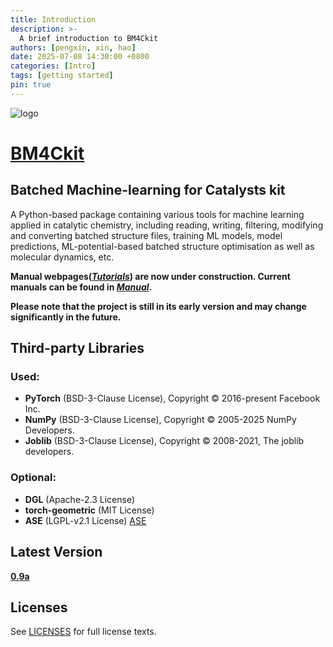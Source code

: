 ```yaml
---
title: Introduction
description: >-
  A brief introduction to BM4Ckit
authors: [pengxin, xin, hao]
date: 2025-07-08 14:30:00 +0800
categories: [Intro]
tags: [getting started]
pin: true
---
```


![logo](https://raw.githubusercontent.com/TrinitroCat/BM4Ckit/main/logo.png)

# [BM4Ckit](https://github.com/TrinitroCat/BM4Ckit)
## Batched Machine-learning for Catalysts kit
A Python-based package containing various tools for machine learning applied in catalytic chemistry, including reading, writing, filtering, modifying and converting batched structure files, training ML models, model predictions, ML-potential-based batched structure optimisation as well as molecular dynamics, etc.

**Manual webpages(*[Tutorials](https://hectopasca1.github.io/BM4Ckit_wiki/categories/tutorials/)*) are now under construction. Current manuals can be found in *[Manual](https://github.com/TrinitroCat/BM4Ckit/tree/main/Manual "Examples and templates")*.**

**Please note that the project is still in its early version and may change significantly in the future.**

## Third-party Libraries
### Used:
- **PyTorch** (BSD-3-Clause License), Copyright © 2016-present Facebook Inc.  
- **NumPy** (BSD-3-Clause License), Copyright © 2005-2025 NumPy Developers.
- **Joblib** (BSD-3-Clause License), Copyright © 2008-2021, The joblib developers.

### Optional:
- **DGL** (Apache-2.3 License)
- **torch-geometric** (MIT License)
- **ASE** (LGPL-v2.1 License) [ASE](https://gitlab.com/ase/ase/-/tree/master?ref_type=heads)

## Latest Version
**[0.9a](https://github.com/TrinitroCat/BM4Ckit)**

## Licenses
See [LICENSES](https://github.com/TrinitroCat/BM4Ckit/tree/main/LICENSES) for full license texts.
